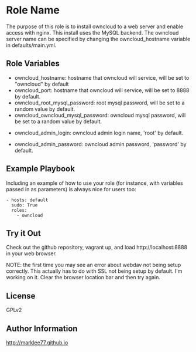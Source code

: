 Role Name
========

The purpose of this role is to install owncloud to a web server and enable
access with nginx. This install uses the MySQL backend. The owncloud server name
can be specified by changing the owncloud_hostname variable in
defaults/main.yml.

Role Variables
--------------

- owncloud_hostname: hostname that owncloud will service, will be set to 
                       "owncloud" by default
- owncloud_port: hostname that owncloud will service, will be set to 8888 by 
               default.
- owncloud_root_mysql_password: root mysql password, will be set to a random 
                                value by default.
- owncloud_owncloud_mysql_password: owncloud mysql password, will be set to a 
                                    random value by default.
* owncloud_admin_login: owncloud admin login name, 'root' by default.
- owncloud_admin_password: owncloud admin password, 'password' by default.

Example Playbook
-------------------------

Including an example of how to use your role (for instance, with variables 
passed in as parameters) is always nice for users too:

    - hosts: default
      sudo: True
      roles:
        - owncloud

Try it Out
---------------------------

Check out the github repository, vagrant up, and load http://localhost:8888 in
your web browser.

NOTE: the first time you may see an error about webdav not being setup
correctly. This actually has to do with SSL not being setup by default. I'm
working on it. Clear the browser location bar and then try again.

License
-------

GPLv2

Author Information
------------------

http://marklee77.github.io

